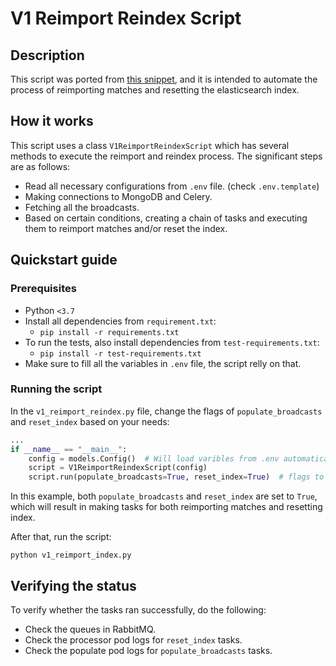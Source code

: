 # V1 Reimport Reindex Script

## Description
This script was ported from [this snippet](https://bitbucket.org/bmat-music/workspace/snippets/LMq7Kb), 
and it is intended to automate the process of reimporting matches and resetting the elasticsearch index.

## How it works
This script uses a class `V1ReimportReindexScript` which has several methods to execute the reimport and reindex process. 
The significant steps are as follows:
- Read all necessary configurations from `.env` file. (check `.env.template`)
- Making connections to MongoDB and Celery.
- Fetching all the broadcasts. 
- Based on certain conditions, creating a chain of tasks and executing them to reimport matches and/or reset the index.

## Quickstart guide
### Prerequisites
- Python `<3.7`
- Install all dependencies from `requirement.txt`:
  - `pip install -r requirements.txt`
- To run the tests, also install dependencies from `test-requirements.txt`:
  - `pip install -r test-requirements.txt`
- Make sure to fill all the variables in `.env` file, the script relly on that.

### Running the script
In the `v1_reimport_reindex.py` file, change the flags of `populate_broadcasts` and `reset_index` based on your needs:
```python
...
if __name__ == "__main__":
    config = models.Config()  # Will load varibles from .env automatically
    script = V1ReimportReindexScript(config)
    script.run(populate_broadcasts=True, reset_index=True)  # flags to change
```
In this example, both `populate_broadcasts` and `reset_index` are set to `True`, which will result in making tasks for both reimporting matches and resetting index.

After that, run the script:
```shell
python v1_reimport_index.py
```

## Verifying the status
To verify whether the tasks ran successfully, do the following:
- Check the queues in RabbitMQ.
- Check the processor pod logs for `reset_index` tasks.
- Check the populate pod logs for `populate_broadcasts` tasks.
